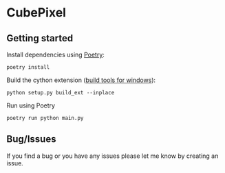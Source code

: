 # CubePixel

## Getting started
Install dependencies using [Poetry](https://python-poetry.org/):
```
poetry install
```
Build the cython extension ([build tools for windows](https://visualstudio.microsoft.com/downloads/#build-tools-for-visual-studio-2022)):
```
python setup.py build_ext --inplace
```
Run using Poetry
```
poetry run python main.py
```

## Bug/Issues
If you find a bug or you have any issues please let me know by creating an issue.
